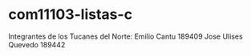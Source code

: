 # com11103-listas-c



Integrantes de los Tucanes del Norte:
Emilio Cantu 189409
Jose Ulises Quevedo 189442


